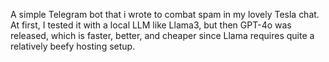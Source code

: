 A simple Telegram bot that i wrote to combat spam in my lovely Tesla chat.
At first, I tested it with a local LLM like Llama3, but then GPT-4o was released, which is faster, better, and cheaper
since Llama requires quite a relatively beefy hosting setup.